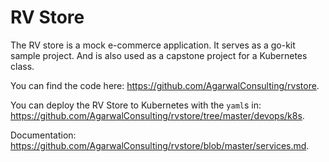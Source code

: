 # RV Store

The RV store is a mock e-commerce application. It serves as a go-kit sample project. And is also used as a capstone project for a Kubernetes class.

You can find the code here: https://github.com/AgarwalConsulting/rvstore.

You can deploy the RV Store to Kubernetes with the `yaml`s in: https://github.com/AgarwalConsulting/rvstore/tree/master/devops/k8s.

Documentation: https://github.com/AgarwalConsulting/rvstore/blob/master/services.md.
